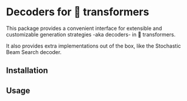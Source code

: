 # Decoders for 🤗 transformers

This package provides a convenient interface for extensible and customizable generation strategies -aka decoders- in 🤗 transformers.

It also provides extra implementations out of the box, like the Stochastic Beam Search decoder.

## Installation

## Usage
